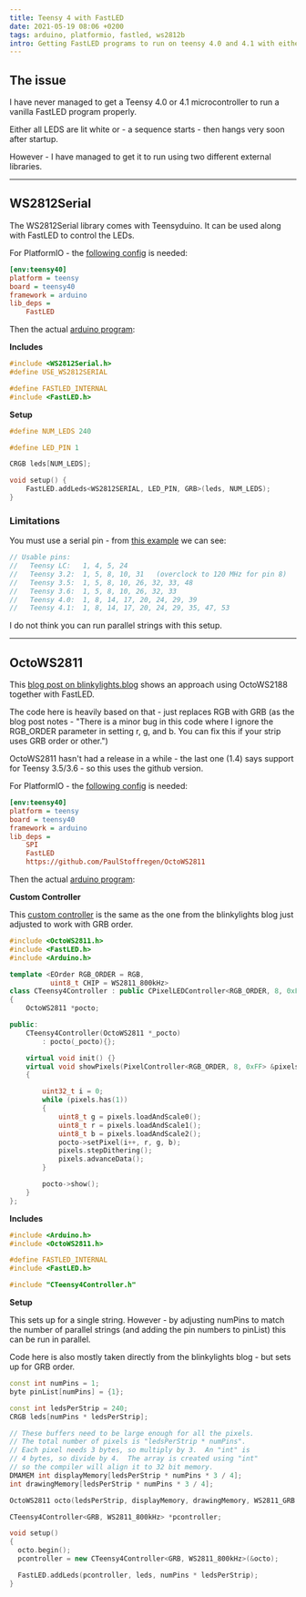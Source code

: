 ```yaml
---
title: Teensy 4 with FastLED
date: 2021-05-19 08:06 +0200
tags: arduino, platformio, fastled, ws2812b
intro: Getting FastLED programs to run on teensy 4.0 and 4.1 with either WS2812Serial or OctoWS2811
---
```


## The issue

I have never managed to get a Teensy 4.0 or 4.1 microcontroller to run a vanilla FastLED program properly.

Either all LEDS are lit white or - a sequence starts - then hangs very soon after startup.

However - I have managed to get it to run using two different external libraries.

---

## WS2812Serial

The WS2812Serial library comes with Teensyduino. It can be used along with FastLED to control the LEDs.

For PlatformIO - the [following config](https://github.com/chrissearle/teensy4_fastled/blob/main/serial/platformio.ini) is needed:

```ini
[env:teensy40]
platform = teensy
board = teensy40
framework = arduino
lib_deps =
    FastLED
```

Then the actual [arduino program](https://github.com/chrissearle/teensy4_fastled/blob/main/serial/main.cpp):

**Includes**

```cpp
#include <WS2812Serial.h>
#define USE_WS2812SERIAL

#define FASTLED_INTERNAL
#include <FastLED.h>
```

**Setup**

```cpp
#define NUM_LEDS 240

#define LED_PIN 1

CRGB leds[NUM_LEDS];

void setup() {
    FastLED.addLeds<WS2812SERIAL, LED_PIN, GRB>(leds, NUM_LEDS);
}
```

### Limitations

You must use a serial pin - from [this example](https://github.com/PaulStoffregen/WS2812Serial/blob/master/examples/FastLED_Cylon/FastLED_Cylon.ino) we can see:

```cpp
// Usable pins:
//   Teensy LC:   1, 4, 5, 24
//   Teensy 3.2:  1, 5, 8, 10, 31   (overclock to 120 MHz for pin 8)
//   Teensy 3.5:  1, 5, 8, 10, 26, 32, 33, 48
//   Teensy 3.6:  1, 5, 8, 10, 26, 32, 33
//   Teensy 4.0:  1, 8, 14, 17, 20, 24, 29, 39
//   Teensy 4.1:  1, 8, 14, 17, 20, 24, 29, 35, 47, 53
```

I do not think you can run parallel strings with this setup.

---

## OctoWS2811

This [blog post on blinkylights.blog](https://blinkylights.blog/2021/02/03/using-teensy-4-1-with-fastled/) shows an approach using OctoWS2188 together with FastLED.

The code here is heavily based on that - just replaces RGB with GRB (as the blog post notes - "There is a minor bug in this code where I ignore the RGB_ORDER parameter in setting r, g, and b. You can fix this if your strip uses GRB order or other.")

OctoWS2811 hasn't had a release in a while - the last one (1.4) says support for Teensy 3.5/3.6 - so this uses the github version.

For PlatformIO - the [following config](https://github.com/chrissearle/teensy4_fastled/blob/main/octo/platformio.ini) is needed:

```ini
[env:teensy40]
platform = teensy
board = teensy40
framework = arduino
lib_deps =
    SPI
    FastLED
    https://github.com/PaulStoffregen/OctoWS2811
```

Then the actual [arduino program](https://github.com/chrissearle/teensy4_fastled/blob/main/octo/main.cpp):

**Custom Controller**

This [custom controller](https://github.com/chrissearle/teensy4_fastled/blob/main/octo/CTeensy4Controller.h) is the same as the one from the blinkylights blog just adjusted to work with GRB order.

```cpp
#include <OctoWS2811.h>
#include <FastLED.h>
#include <Arduino.h>

template <EOrder RGB_ORDER = RGB,
          uint8_t CHIP = WS2811_800kHz>
class CTeensy4Controller : public CPixelLEDController<RGB_ORDER, 8, 0xFF>
{
    OctoWS2811 *pocto;

public:
    CTeensy4Controller(OctoWS2811 *_pocto)
        : pocto(_pocto){};

    virtual void init() {}
    virtual void showPixels(PixelController<RGB_ORDER, 8, 0xFF> &pixels)
    {

        uint32_t i = 0;
        while (pixels.has(1))
        {
            uint8_t g = pixels.loadAndScale0();
            uint8_t r = pixels.loadAndScale1();
            uint8_t b = pixels.loadAndScale2();
            pocto->setPixel(i++, r, g, b);
            pixels.stepDithering();
            pixels.advanceData();
        }

        pocto->show();
    }
};
```

**Includes**

```cpp
#include <Arduino.h>
#include <OctoWS2811.h>

#define FASTLED_INTERNAL
#include <FastLED.h>

#include "CTeensy4Controller.h"
```

**Setup**

This sets up for a single string. However - by adjusting numPins to match the number of parallel strings (and adding the pin numbers to pinList) this can be run in parallel.

Code here is also mostly taken directly from the blinkylights blog - but sets up for GRB order.

```cpp
const int numPins = 1;
byte pinList[numPins] = {1};

const int ledsPerStrip = 240;
CRGB leds[numPins * ledsPerStrip];

// These buffers need to be large enough for all the pixels.
// The total number of pixels is "ledsPerStrip * numPins".
// Each pixel needs 3 bytes, so multiply by 3.  An "int" is
// 4 bytes, so divide by 4.  The array is created using "int"
// so the compiler will align it to 32 bit memory.
DMAMEM int displayMemory[ledsPerStrip * numPins * 3 / 4];
int drawingMemory[ledsPerStrip * numPins * 3 / 4];

OctoWS2811 octo(ledsPerStrip, displayMemory, drawingMemory, WS2811_GRB | WS2811_800kHz, numPins, pinList);

CTeensy4Controller<GRB, WS2811_800kHz> *pcontroller;

void setup()
{
  octo.begin();
  pcontroller = new CTeensy4Controller<GRB, WS2811_800kHz>(&octo);

  FastLED.addLeds(pcontroller, leds, numPins * ledsPerStrip);
}
```
